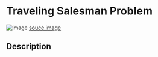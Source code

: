 # Traveling Salesman Problem
![image](https://github.com/user-attachments/assets/a4ef0849-7775-49f8-835d-ca226415a904)
[souce image](https://www.lystloc.com/blog/what-is-a-travelling-salesman-problem-tsp/)

## Description



